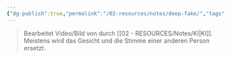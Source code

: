 ```yaml
---
{"dg-publish":true,"permalink":"/02-resources/notes/deep-fake/","tags":["informatik/AI","GFN/prüfungsrelevant/AP1/vorbereitung"],"noteIcon":"","updated":"2025-09-10T16:27:55.000+02:00"}
---
```


>Bearbeitet Video/Bild von durch [[02 - RESOURCES/Notes/KI\|KI]]. Meistens wird das Gesicht und die Stimme einer anderen Person ersetzt.